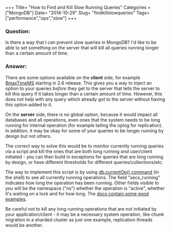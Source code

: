 +++
Title= "How to Find and Kill Slow Running Queries"
Categories = ["MongoDB"]
Date= "2014-10-29"
Slug= "findkillslowqueries"
Tags= ["performance","ops","slow"]
+++

### Question:

Is there a way that I can prevent slow queries in MongoDB?  I'd like to be able to set something on the server that will kill all queries running longer than a certain amount of time.

### Answer:

There are some options available on the **client** side, for example [$maxTimeMS][1] starting in 2.6 release.  This gives you a way to inject an option to your queries *before* they get to the server that tells the server to kill this query if it takes longer than a certain amount of time.  However, this does not help with any query which already got to the server without having this option added to it.

On the **server** side, there is no global option, because it would impact all databases and all operations, even ones that the system needs to be long running for internal operation (for example tailing the oplog for replication).  In addition, it may be okay for some of your queries to be longer running by design but not others.

The correct way to solve this would be to monitor currently running queries via a script and kill the ones that are both long running *and* user/client initiated - you can then build in exceptions for queries that are long running by design, or have different thresholds for different queries/collections/etc.

The way to implement this script is by using [db.currentOp() command][2] (in the shell) to see all currently running operations.  The field "secs_running" indicates how long the operation has been running.  Other fields visible to you will be the namespace ("ns") whether the operation is "active", whether it's waiting on a lock and for how long.   The [docs contain some good examples][3].   

Be careful not to kill any long running operations that are not initiated by your application/client - it may be a necessary system operation, like chunk migration in a sharded cluster as just one example, replication threads would be another.


[1]: http://docs.mongodb.org/manual/reference/operator/meta/maxTimeMS/
[2]: http://docs.mongodb.org/manual/reference/method/db.currentOp/
[3]: http://docs.mongodb.org/manual/reference/method/db.currentOp/#examples

